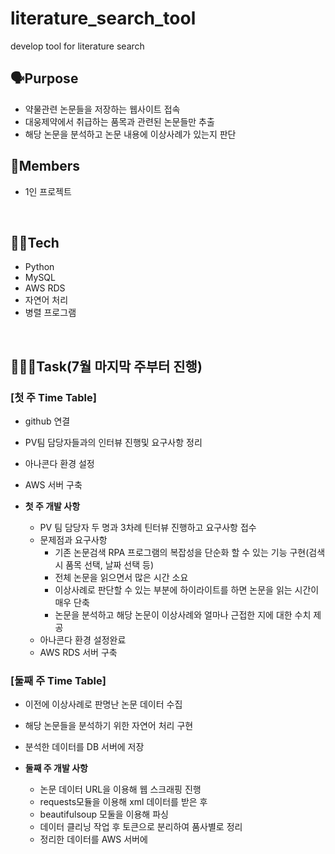 # literature_search_tool
develop tool for literature search

## 🗣Purpose
  + 약물관련 논문들을 저장하는 웹사이트 접속
  + 대웅제약에서 취급하는 품목과 관련된 논문들만 추출
  + 해당 논문을 분석하고 논문 내용에 이상사례가 있는지 판단
## 👨Members
  + 1인 프로젝트
  
<br>

## 🧑‍💻Tech
  + Python
  + MySQL
  + AWS RDS
  + 자연어 처리
  + 병렬 프로그램
  
<br>

## 🏃🏻‍♂️Task(7월 마지막 주부터 진행)
### [첫 주 Time Table]
+ github 연결
+ PV팀 담당자들과의 인터뷰 진행및 요구사항 정리
+ 아나콘다 환경 설정
+ AWS 서버 구축

+ **첫 주 개발 사항**
  + PV 팀 담당자 두 명과 3차례 틴터뷰 진행하고 요구사항 접수
  + 문제점과 요구사항
    + 기존 논문검색 RPA 프로그램의 복잡성을 단순화 할 수 있는 기능 구현(검색시 품목 선택, 날짜 선택 등)
    + 전체 논문을 읽으면서 많은 시간 소요
    + 이상사례로 판단할 수 있는 부분에 하이라이트를 하면 논문을 읽는 시간이 매우 단축
    + 논문을 분석하고 해당 논문이 이상사례와 얼마나 근접한 지에 대한 수치 제공
  + 아나콘다 환경 설정완료
  + AWS RDS 서버 구축

### [둘째 주 Time Table]
+ 이전에 이상사례로 판명난 논문 데이터 수집
+ 해당 논문들을 분석하기 위한 자연어 처리 구현
+ 분석한 데이터를 DB 서버에 저장

+ **둘째 주 개발 사항**
  + 논문 데이터 URL을 이용해 웹 스크래핑 진행
  + requests모듈을 이용해 xml 데이터를 받은 후
  + beautifulsoup 모둘을 이용해 파싱
  + 데이터 클리닝 작업 후 토큰으로 분리하여 품사별로 정리
  + 정리한 데이터를 AWS 서버에 
